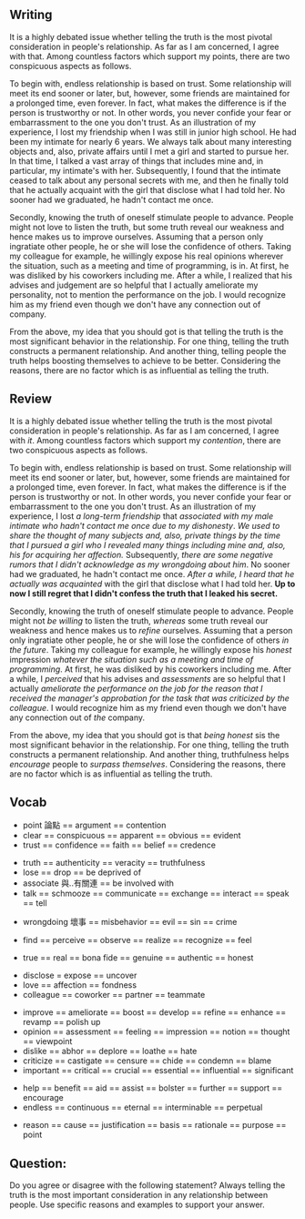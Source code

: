 ## Writing
It is a highly debated issue whether telling the truth is the most pivotal consideration in people's relationship. As far as I am concerned, I agree with that. Among countless factors which support my points, there are two conspicuous aspects as follows.

To begin with, endless relationship is based on trust. Some relationship will meet its end sooner or later, but, however, some friends are maintained for a prolonged time, even forever. In fact, what makes the difference is if the person is trustworthy or not. In other words, you never confide your fear or embarrassment to the one you don't trust. As an illustration of my experience, I lost my friendship when I was still in junior high school. He had been my intimate for nearly 6 years. We always talk about many interesting objects and, also, private affairs until I met a girl and started to pursue her. In that time, I talked a vast array of things that includes mine and, in particular, my intimate's with her. Subsequently, I found that the intimate ceased to talk about any personal secrets with me, and then he finally told that he actually acquaint with the girl that disclose what I had told her. No sooner had we graduated, he hadn't contact me once.

Secondly, knowing the truth of oneself stimulate people to advance. People might not love to listen the truth, but some truth reveal our weakness and hence makes us to improve ourselves. Assuming that a person only ingratiate other people, he or she will lose the confidence of others. Taking my colleague for example, he willingly expose his real opinions wherever the situation, such as a meeting and time of programming, is in. At first, he was disliked by his coworkers including me. After a while, I realized that his advises and judgement are so helpful that I actually ameliorate my personality, not to mention the performance on the job. I would recognize him as my friend even though we don't have any connection out of company.

From the above, my idea that you should got is that telling the truth is the most significant behavior in the relationship. For one thing, telling the truth constructs a permanent relationship. And another thing, telling people the truth helps boosting themselves to achieve to be better. Considering the reasons, there are no factor which is as influential as telling the truth.

## Review
It is a highly debated issue whether telling the truth is the most pivotal consideration in people's relationship. As far as I am concerned, I agree with *it*. Among countless factors which support my *contention*, there are two conspicuous aspects as follows.

To begin with, endless relationship is based on trust. Some relationship will meet its end sooner or later, but, however, some friends are maintained for a prolonged time, even forever. In fact, what makes the difference is if the person is trustworthy or not. In other words, you never confide your fear or embarrassment to the one you don't trust. As an illustration of my experience, I lost *a long-term friendship* that *associated with my male intimate who hadn't contact me once due to my dishonesty*. *We used to share the thought of many subjects and, also, private things by the time that I pursued a girl who I revealed many things including mine and, also, his for acquiring her affection.* Subsequently, *there are some negative rumors that I didn't acknowledge as my wrongdoing about him*. No sooner had we graduated, he hadn't contact me once. *After a while, I heard that he actually was acquainted* with the girl that disclose what I had told her. **Up to now I still regret that I didn't confess the truth that I leaked his secret.**

Secondly, knowing the truth of oneself stimulate people to advance. People might not *be willing* to listen the truth, *whereas* some truth reveal our weakness and hence makes us to *refine* ourselves. Assuming that a person only ingratiate other people, he or she will lose the confidence of others *in the future*. Taking my colleague for example, he willingly expose his *honest* impression *whatever the situation such as a meeting and time of programming*. At first, he was disliked by his coworkers including me. After a while, I *perceived* that his advises and *assessments* are so helpful that I actually *ameliorate the performance on the job* *for the reason that I received the manager's approbation for the task that was criticized by the colleague*. I would recognize him as my friend even though we don't have any connection out of *the* company.

From the above, my idea that you should got is that *being honest* sis the most significant behavior in the relationship. For one thing, telling the truth constructs a permanent relationship. And another thing, truthfulness helps *encourage* people to *surpass themselves*. Considering the reasons, there are no factor which is as influential as telling the truth.

## Vocab
+ point 論點 == argument == contention 
+ clear == conspicuous == apparent == obvious == evident
+ trust == confidence == faith == belief == credence
- truth == authenticity == veracity == truthfulness
- lose == drop == be deprived of 
- associate 與..有關連 == be involved with 
- talk == schmooze == communicate == exchange == interact == speak == tell
+ wrongdoing 壞事 == misbehavior == evil == sin == crime
- find == perceive == observe == realize == recognize == feel
+ true == real == bona fide == genuine == authentic == honest
- disclose = expose == uncover
- love == affection == fondness  
- colleague == coworker == partner == teammate
+ improve == ameliorate == boost == develop == refine == enhance == revamp == polish up
+ opinion == assessment == feeling == impression == notion == thought == viewpoint
+ dislike == abhor == deplore == loathe == hate
+ criticize == castigate == censure == chide == condemn == blame
+ important == critical == crucial == essential == influential == significant
- help == benefit == aid == assist == bolster == further == support == encourage
- endless == continuous == eternal == interminable == perpetual
+ reason == cause == justification == basis == rationale == purpose == point

## Question:
Do you agree or disagree with the following statement? 
Always telling the truth is the most important consideration in any relationship between people.
Use specific reasons and examples to support your answer.